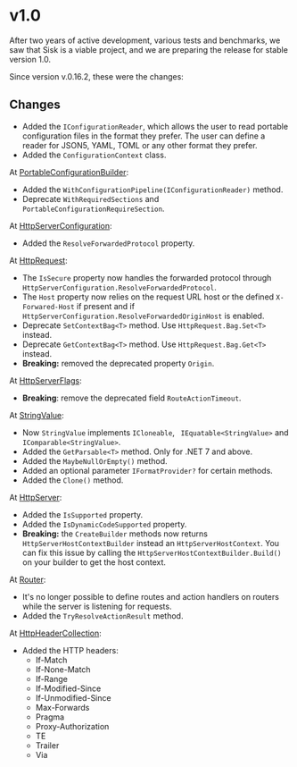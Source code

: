 # v1.0

After two years of active development, various tests and benchmarks, we saw that Sisk is a viable project, and we are preparing the release for stable version 1.0.

Since version v.0.16.2, these were the changes:

## Changes

- Added the `IConfigurationReader`, which allows the user to read portable configuration files in the format they prefer. The user can define a reader for JSON5, YAML, TOML or any other format they prefer.
- Added the `ConfigurationContext` class.

At [PortableConfigurationBuilder](https://docs.sisk-framework.org/api/Sisk.Core.Http.Hosting.PortableConfigurationBuilder):

- Added the `WithConfigurationPipeline(IConfigurationReader)` method.
- Deprecate `WithRequiredSections` and `PortableConfigurationRequireSection`.

At [HttpServerConfiguration](https://docs.sisk-framework.org/api/Sisk.Core.Http.HttpServerConfiguration):

- Added the `ResolveForwardedProtocol` property.

At [HttpRequest](https://docs.sisk-framework.org/api/Sisk.Core.Http.HttpRequest):

- The `IsSecure` property now handles the forwarded protocol through `HttpServerConfiguration.ResolveForwardedProtocol`.
- The `Host` property now relies on the request URL host or the defined `X-Forwared-Host` if present and if `HttpServerConfiguration.ResolveForwardedOriginHost` is enabled.
- Deprecate `SetContextBag<T>` method. Use `HttpRequest.Bag.Set<T>` instead.
- Deprecate `GetContextBag<T>` method. Use `HttpRequest.Bag.Get<T>` instead.
- **Breaking:** removed the deprecated property `Origin`.

At [HttpServerFlags](https://docs.sisk-framework.org/api/Sisk.Core.Http.HttpServerFlags):

- **Breaking**: remove the deprecated field `RouteActionTimeout`.

At [StringValue](https://docs.sisk-framework.org/api/Sisk.Core.Entity.StringValue):

- Now `StringValue` implements `ICloneable`, ` IEquatable<StringValue>` and `IComparable<StringValue>`.
- Added the `GetParsable<T>` method. Only for .NET 7 and above.
- Added the `MaybeNullOrEmpty()` method.
- Added an optional parameter `IFormatProvider?` for certain methods.
- Added the `Clone()` method.

At [HttpServer](https://docs.sisk-framework.org/api/Sisk.Core.Http.HttpServer):

- Added the `IsSupported` property.
- Added the `IsDynamicCodeSupported` property.
- **Breaking:** the `CreateBuilder` methods now returns `HttpServerHostContextBuilder` instead an `HttpServerHostContext`. You can fix this issue by calling the
`HttpServerHostContextBuilder.Build()` on your builder to get the host context.

At [Router](https://docs.sisk-framework.org/api/Sisk.Core.Routing.Router):

- It's no longer possible to define routes and action handlers on routers while the server is listening for requests.
- Added the `TryResolveActionResult` method.

At [HttpHeaderCollection](https://docs.sisk-framework.org/api/Sisk.Core.Entity.HttpHeaderCollection):

- Added the HTTP headers:
    - If-Match
    - If-None-Match
    - If-Range
    - If-Modified-Since
    - If-Unmodified-Since
    - Max-Forwards
    - Pragma
    - Proxy-Authorization
    - TE
    - Trailer
    - Via